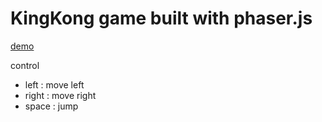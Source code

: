 # KingKong game built with phaser.js

[demo](https://nodoubt0322.github.io/kingkong-game-with-phaserjs)

control

- left : move left
- right : move right
- space : jump
